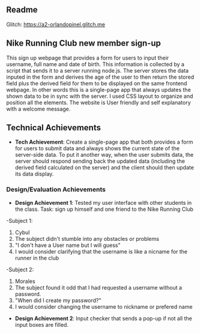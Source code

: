 Readme 
---

Glitch: https://a2-orlandopinel.glitch.me

## Nike Running Club new member sign-up
This sign up webpage that provides a form for users to input their username, full name and date of birth. This information is collected by a script that sends it to a server running node.js. The server stores the data inputed in the form and derives the age of the user to then return the stored field plus the derived field for them to be displayed on the same frontend webpage. In other words this is a single-page app that always updates the shown data to be in sync with the server. I used CSS layout to organize and position all the elements. The website is User friendly and self explanatory with a welcome message.
## Technical Achievements
- **Tech Achievement**: Create a single-page app that both provides a form for users to submit data and always shows the current state of the server-side data. To put it another way, when the user submits data, the server should respond sending back the updated data (including the derived field calculated on the server) and the client should then update its data display.

### Design/Evaluation Achievements
- **Design Achievement 1**: Tested my user interface with other students in the class.
 Task: sign up himself and one friend to the Nike Running Club

-Subject 1:
1. Cybul
2. The subject didn't stumble into any obstacles or problems
3. "I don't have a User name but I will guess"
4. I would consider clarifying that the username is like a nicname for the runner in the club

-Subject 2:
1. Morales
2. The subject found it odd that I had requested a username without a password.
3. "When did I create my password?"
4. I would consider changing the username to nickname or prefered name

- **Design Achievement 2**: Input checker that sends a pop-up if not all the input boxes are filled.
